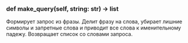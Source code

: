 ### def make_query(self, string: str) -> list
Формирует запрос из фразы. Делит фразу на слова, убирает лишние символы и
запретные слова и приводит все слова к именительному падежу. Возвращает список
со словами запроса.